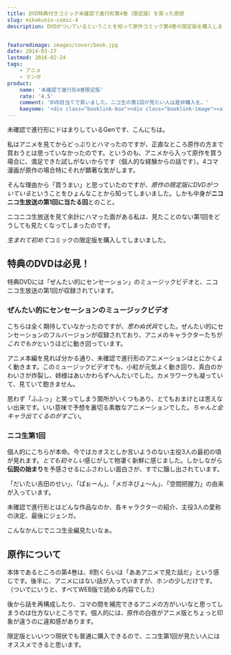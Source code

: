 ```yaml
---
title: DVD特典付きコミック未確認で進行形第4巻（限定版）を買った感想
slug: mikakunin-comic-4
description: DVDがついているということを知って原作コミック第4巻の限定版を購入しました。DVDの内容は、半ば伝説と化しつつあるニコニコ生放送の第1回目です。最初なので若干初々しさが見えつつも、ハチャメチャな感じの片鱗が見えてとてもおもしろかったです。


featuredimage: images/cover/book.jpg
date: 2014-03-27
lastmod: 2016-02-24
tags: 
    - アニメ
    - マンガ
product:
    name: '未確認で進行形4巻限定版'
    rate: '4.5'
    comment: 'DVD目当てで買いました。ニコ生の第1回が見たい人は是非購入を。'
    kaeyome: '<div class="booklink-box"><div class="booklink-image"><a href="http://www.amazon.co.jp/exec/obidos/asin/4758081956/illusionspace-22/" rel="nofollow" target="_blank"><img src="https://ecx.images-amazon.com/images/I/51lqDQ4haEL._SL160_.jpg" style="border: none;" /></a></div><div class="booklink-info"><div class="booklink-name"><a href="http://www.amazon.co.jp/exec/obidos/asin/4758081956/illusionspace-22/" rel="nofollow" target="_blank">未確認で進行形 (4) 限定版 (IDコミックス 4コマKINGSぱれっとコミックス)</a><div class="booklink-powered-date">posted with <a href="http://yomereba.com" rel="nofollow" target="_blank">ヨメレバ</a></div></div><div class="booklink-detail">荒井 チェリー 一迅社 2013-12-28    </div><div class="booklink-link2"><div class="shoplinkamazon"><a href="http://www.amazon.co.jp/exec/obidos/asin/4758081956/illusionspace-22/" rel="nofollow" target="_blank" title="アマゾン" >Amazonで購入</a></div><div class="shoplinkrakuten"><a href="http://hb.afl.rakuten.co.jp/hgc/11acbc01.369b1bf6.11acbc02.cabf9fe9/?pc=http%3A%2F%2Fbooks.rakuten.co.jp%2Frb%2F12557763%2F%3Fscid%3Daf_ich_link_urltxt%26m%3Dhttp%3A%2F%2Fm.rakuten.co.jp%2Fev%2Fbook%2F" rel="nofollow" target="_blank" title="楽天ブックス" >楽天ブックスで購入</a></div>                  	  <div class="shoplinkkino"><a href="http://ck.jp.ap.valuecommerce.com/servlet/referral?sid=3085416&pid=882196163&vc_url=http%3A%2F%2Fwww.kinokuniya.co.jp%2Ff%2Fdsg-01-9784758081955" target="_blank" title="kino" >紀伊國屋書店で購入<img src="https://ad.jp.ap.valuecommerce.com/servlet/gifbanner?sid=3085416&pid=882196163" height="1" width="1" border="0"></a></div>	  	  	</div></div><div class="booklink-footer"></div></div>'
---
```


未確認で進行形にドはまりしているGenです、こんにちは。

私はアニメを見てからどっぷりとハマったのですが、正直なところ原作の方まで買おうとは思っていなかったのです。というのも、アニメから入って原作を買う場合に、満足できた試しがないからです（個人的な経験からの話です）。4コマ漫画が原作の場合特にそれが顕著な気がします。

そんな理由から「買うまい」と思っていたのですが、<em>原作の限定版にDVDがついている</em>ということをひょんなことから知ってしまいました。しかも中身が<strong>ニコニコ生放送の第1回に当たる回</strong>とのこと。

ニコニコ生放送を見て余計にハマった面がある私は、見たことのない第1回をどうしても見たくなってしまったのです。

<em>生まれて初めて</em>コミックの限定版を購入してしまいました。


## 特典のDVDは必見！


特典DVDには「ぜんたい的にセンセーション」のミュージックビデオと、ニコニコ生放送の第1回が収録されています。


### ぜんたい的にセンセーションのミュージックビデオ


こちらは全く期待していなかったのですが、<em>思わぬ伏兵</em>でした。ぜんたい的にセンセーションのフルバージョンが収録されており、アニメのキャラクターたちが<em>これでもか</em>というほどに動き回っています。

アニメ本編を見れば分かる通り、未確認で進行形のアニメーションはとにかくよく動きます。このミュージックビデオでも、小紅が元気よく動き回り、真白のかわいさが炸裂し、姉様はあいかわらずへんたいでした。カメラワークも凝っていて、見ていて飽きません。

思わず「ふふっ」と笑ってしまう箇所がいくつもあり、とてもおまけとは思えない出来です。いい意味で予想を裏切る素敵なアニメーションでした。<em>ちゃんと全キャラ出てくるのがすごい</em>。


### ニコ生第1回


個人的にこちらが本命。今ではカオスとしか言いようのない主役3人の最初の頃が見れます。<em>とても初々しい</em>感じがして物凄く新鮮に感じました。しかしながら<strong>伝説の始まり</strong>を予感させるにふさわしい面白さが、すでに醸し出されています。

「だいたい吉田のせい」、「ぱぉーん」、「メガネびょ〜ん」、「空間把握力」の由来が入っています。

未確認で進行形とはどんな作品なのか、各キャラクターの紹介、主役3人の愛称の決定、最後にジェンガ。

こんなかんじでニコ生全編見たいなぁ。


## 原作について


本体であるところの第4巻は、8割くらいは「ああアニメで見た話だ」という感じです。後半に、アニメにはない話が入っていますが、ホンの少しだけです。（ついでにいうと、すべてWEB版で読める内容でした）

後から話を再構成したり、コマの間を補完できるアニメの方がいいなと思ってしまうのは仕方ないところです。個人的には、原作の白夜がアニメ版とちょっと印象が違うのに違和感があります。

限定版といいつつ現状でも普通に購入できるので、ニコ生第1回が見たい人にはオススメできると思います。


  
